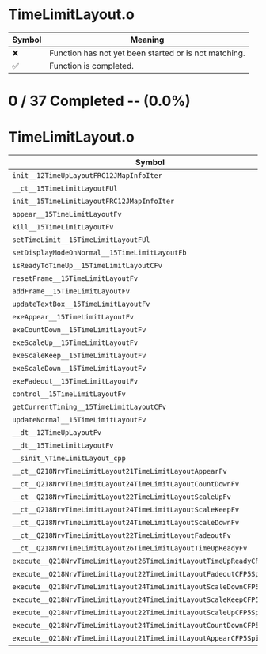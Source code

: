 # TimeLimitLayout.o
| Symbol | Meaning 
| ------------- | ------------- 
| :x: | Function has not yet been started or is not matching. 
| :white_check_mark: | Function is completed. 


# 0 / 37 Completed -- (0.0%)
# TimeLimitLayout.o
| Symbol | Decompiled? |
| ------------- | ------------- |
| `init__12TimeUpLayoutFRC12JMapInfoIter` | :x: |
| `__ct__15TimeLimitLayoutFUl` | :x: |
| `init__15TimeLimitLayoutFRC12JMapInfoIter` | :x: |
| `appear__15TimeLimitLayoutFv` | :x: |
| `kill__15TimeLimitLayoutFv` | :x: |
| `setTimeLimit__15TimeLimitLayoutFUl` | :x: |
| `setDisplayModeOnNormal__15TimeLimitLayoutFb` | :x: |
| `isReadyToTimeUp__15TimeLimitLayoutCFv` | :x: |
| `resetFrame__15TimeLimitLayoutFv` | :x: |
| `addFrame__15TimeLimitLayoutFv` | :x: |
| `updateTextBox__15TimeLimitLayoutFv` | :x: |
| `exeAppear__15TimeLimitLayoutFv` | :x: |
| `exeCountDown__15TimeLimitLayoutFv` | :x: |
| `exeScaleUp__15TimeLimitLayoutFv` | :x: |
| `exeScaleKeep__15TimeLimitLayoutFv` | :x: |
| `exeScaleDown__15TimeLimitLayoutFv` | :x: |
| `exeFadeout__15TimeLimitLayoutFv` | :x: |
| `control__15TimeLimitLayoutFv` | :x: |
| `getCurrentTiming__15TimeLimitLayoutCFv` | :x: |
| `updateNormal__15TimeLimitLayoutFv` | :x: |
| `__dt__12TimeUpLayoutFv` | :x: |
| `__dt__15TimeLimitLayoutFv` | :x: |
| `__sinit_\TimeLimitLayout_cpp` | :x: |
| `__ct__Q218NrvTimeLimitLayout21TimeLimitLayoutAppearFv` | :x: |
| `__ct__Q218NrvTimeLimitLayout24TimeLimitLayoutCountDownFv` | :x: |
| `__ct__Q218NrvTimeLimitLayout22TimeLimitLayoutScaleUpFv` | :x: |
| `__ct__Q218NrvTimeLimitLayout24TimeLimitLayoutScaleKeepFv` | :x: |
| `__ct__Q218NrvTimeLimitLayout24TimeLimitLayoutScaleDownFv` | :x: |
| `__ct__Q218NrvTimeLimitLayout22TimeLimitLayoutFadeoutFv` | :x: |
| `__ct__Q218NrvTimeLimitLayout26TimeLimitLayoutTimeUpReadyFv` | :x: |
| `execute__Q218NrvTimeLimitLayout26TimeLimitLayoutTimeUpReadyCFP5Spine` | :x: |
| `execute__Q218NrvTimeLimitLayout22TimeLimitLayoutFadeoutCFP5Spine` | :x: |
| `execute__Q218NrvTimeLimitLayout24TimeLimitLayoutScaleDownCFP5Spine` | :x: |
| `execute__Q218NrvTimeLimitLayout24TimeLimitLayoutScaleKeepCFP5Spine` | :x: |
| `execute__Q218NrvTimeLimitLayout22TimeLimitLayoutScaleUpCFP5Spine` | :x: |
| `execute__Q218NrvTimeLimitLayout24TimeLimitLayoutCountDownCFP5Spine` | :x: |
| `execute__Q218NrvTimeLimitLayout21TimeLimitLayoutAppearCFP5Spine` | :x: |

